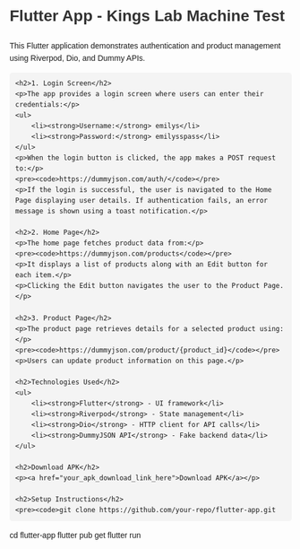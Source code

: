 <!DOCTYPE html>
<html lang="en">
<head>
    <meta charset="UTF-8">
    <meta name="viewport" content="width=device-width, initial-scale=1.0">
    <title>Flutter App - Kings Lab Machine Test</title>
    <style>
        body { font-family: Arial, sans-serif; line-height: 1.6; margin: 20px; }
        h1, h2, h3 { color: #333; }
        code { background: #f4f4f4; padding: 5px; border-radius: 5px; }
        pre { background: #f4f4f4; padding: 10px; border-radius: 5px; overflow-x: auto; }
    </style>
</head>
<body>
    <h1>Flutter App - Kings Lab Machine Test</h1>
    <p>This Flutter application demonstrates authentication and product management using Riverpod, Dio, and Dummy APIs.</p>
    
    <h2>1. Login Screen</h2>
    <p>The app provides a login screen where users can enter their credentials:</p>
    <ul>
        <li><strong>Username:</strong> emilys</li>
        <li><strong>Password:</strong> emilysspass</li>
    </ul>
    <p>When the login button is clicked, the app makes a POST request to:</p>
    <pre><code>https://dummyjson.com/auth/</code></pre>
    <p>If the login is successful, the user is navigated to the Home Page displaying user details. If authentication fails, an error message is shown using a toast notification.</p>
    
    <h2>2. Home Page</h2>
    <p>The home page fetches product data from:</p>
    <pre><code>https://dummyjson.com/products</code></pre>
    <p>It displays a list of products along with an Edit button for each item.</p>
    <p>Clicking the Edit button navigates the user to the Product Page.</p>
    
    <h2>3. Product Page</h2>
    <p>The product page retrieves details for a selected product using:</p>
    <pre><code>https://dummyjson.com/product/{product_id}</code></pre>
    <p>Users can update product information on this page.</p>
    
    <h2>Technologies Used</h2>
    <ul>
        <li><strong>Flutter</strong> - UI framework</li>
        <li><strong>Riverpod</strong> - State management</li>
        <li><strong>Dio</strong> - HTTP client for API calls</li>
        <li><strong>DummyJSON API</strong> - Fake backend data</li>
    </ul>
    
    <h2>Download APK</h2>
    <p><a href="your_apk_download_link_here">Download APK</a></p>
    
    <h2>Setup Instructions</h2>
    <pre><code>git clone https://github.com/your-repo/flutter-app.git
cd flutter-app
flutter pub get
flutter run</code></pre>
    
</body>
</html>
